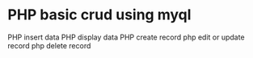 # PHP basic crud using myql
PHP insert data
PHP display data
PHP create record
php edit or update record
php delete record
